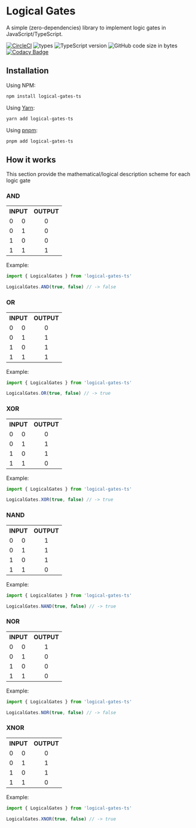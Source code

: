 # Logical Gates

A simple (zero-dependencies) library to implement logic gates in JavaScript/TypeScript.

[![CircleCI](https://circleci.com/gh/KBeDevel/logical-gates-ts/tree/main.svg?style=shield&circle-token=4154e654baa7b0184b64e29a20857c0afd2d7b90)](https://circleci.com/gh/KBeDevel/logical-gates-ts/tree/main) ![types](https://img.shields.io/npm/types/logical-gates-ts?style=flat-square) ![TypeScript version](https://img.shields.io/npm/dependency-version/logical-gates-ts/dev/typescript?style=flat-square) ![GitHub code size in bytes](https://img.shields.io/github/languages/code-size/kbedevel/logical-gates-ts?color=gray&style=flat-square) [![Codacy Badge](https://app.codacy.com/project/badge/Grade/dc054851d7d2434da76e6db4150eb95f)](https://www.codacy.com/gh/KBeDevel/logical-gates-ts/dashboard?utm_source=github.com&amp;utm_medium=referral&amp;utm_content=KBeDevel/logical-gates-ts&amp;utm_campaign=Badge_Grade)

## Installation

Using NPM:

```zsh
npm install logical-gates-ts
```

Using [Yarn](https://yarnpkg.com/):

```zsh
yarn add logical-gates-ts
```

Using [pnpm](https://pnpm.io/):

```zsh
pnpm add logical-gates-ts
```

## How it works

This section provide the mathematical/logical description scheme for each logic gate

### AND

<table>
  <tbody>
    <tr>
      <th colspan="2">INPUT</th>
      <th>OUTPUT</th>
    </tr>
    <tr>
      <td>0</td><td>0</td><td align="center">0</td>
    </tr>
    <tr>
      <td>0</td><td>1</td><td align="center">0</td>
    </tr>
    <tr>
      <td>1</td><td>0</td><td align="center">0</td>
    </tr>
    <tr>
      <td>1</td><td>1</td><td align="center">1</td>
    </tr>
  </tbody>
</table>

Example:

```typescript
import { LogicalGates } from 'logical-gates-ts'

LogicalGates.AND(true, false) // -> false
```

### OR

<table>
  <tbody>
    <tr>
      <th colspan="2">INPUT</th>
      <th>OUTPUT</th>
    </tr>
    <tr>
      <td>0</td><td>0</td><td align="center">0</td>
    </tr>
    <tr>
      <td>0</td><td>1</td><td align="center">1</td>
    </tr>
    <tr>
      <td>1</td><td>0</td><td align="center">1</td>
    </tr>
    <tr>
      <td>1</td><td>1</td><td align="center">1</td>
    </tr>
  </tbody>
</table>

Example:

```typescript
import { LogicalGates } from 'logical-gates-ts'

LogicalGates.OR(true, false) // -> true
```

### XOR

<table>
  <tbody>
    <tr>
      <th colspan="2">INPUT</th>
      <th>OUTPUT</th>
    </tr>
    <tr>
      <td>0</td><td>0</td><td align="center">0</td>
    </tr>
    <tr>
      <td>0</td><td>1</td><td align="center">1</td>
    </tr>
    <tr>
      <td>1</td><td>0</td><td align="center">1</td>
    </tr>
    <tr>
      <td>1</td><td>1</td><td align="center">0</td>
    </tr>
  </tbody>
</table>

Example:

```typescript
import { LogicalGates } from 'logical-gates-ts'

LogicalGates.XOR(true, false) // -> true
```

### NAND

<table>
  <tbody>
    <tr>
      <th colspan="2">INPUT</th>
      <th>OUTPUT</th>
    </tr>
    <tr>
      <td>0</td><td>0</td><td align="center">1</td>
    </tr>
    <tr>
      <td>0</td><td>1</td><td align="center">1</td>
    </tr>
    <tr>
      <td>1</td><td>0</td><td align="center">1</td>
    </tr>
    <tr>
      <td>1</td><td>1</td><td align="center">0</td>
    </tr>
  </tbody>
</table>

Example:

```typescript
import { LogicalGates } from 'logical-gates-ts'

LogicalGates.NAND(true, false) // -> true
```

### NOR

<table>
  <tbody>
    <tr>
      <th colspan="2">INPUT</th>
      <th>OUTPUT</th>
    </tr>
    <tr>
      <td>0</td><td>0</td><td align="center">1</td>
    </tr>
    <tr>
      <td>0</td><td>1</td><td align="center">0</td>
    </tr>
    <tr>
      <td>1</td><td>0</td><td align="center">0</td>
    </tr>
    <tr>
      <td>1</td><td>1</td><td align="center">0</td>
    </tr>
  </tbody>
</table>

Example:

```typescript
import { LogicalGates } from 'logical-gates-ts'

LogicalGates.NOR(true, false) // -> false
```

### XNOR

<table>
  <tbody>
    <tr>
      <th colspan="2">INPUT</th>
      <th>OUTPUT</th>
    </tr>
    <tr>
      <td>0</td><td>0</td><td align="center">0</td>
    </tr>
    <tr>
      <td>0</td><td>1</td><td align="center">1</td>
    </tr>
    <tr>
      <td>1</td><td>0</td><td align="center">1</td>
    </tr>
    <tr>
      <td>1</td><td>1</td><td align="center">0</td>
    </tr>
  </tbody>
</table>

Example:

```typescript
import { LogicalGates } from 'logical-gates-ts'

LogicalGates.XNOR(true, false) // -> true
```
